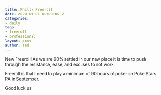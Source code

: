 ```yaml
---
title: Philly Freeroll
date: 2020-09-01 00:00:00 Z
categories:
- daily
tags:
- freeroll
- professional
layout: post
author: Ted
---
```


New Freeroll! As we are 90% settled in our new place it is time to push through the resistance, ease, and excuses to not work.

Freeroll is that I need to play a minimum of 90 hours of poker on PokerStars PA in September.

Good luck us.

